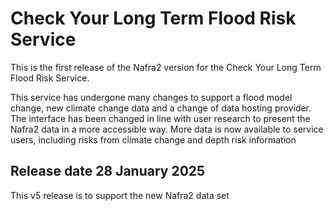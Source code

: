 # Check Your Long Term Flood Risk Service
 
This is the first release of the Nafra2 version for the Check Your Long Term Flood Risk Service.
 
This service has undergone many changes to support a flood model change, new climate change data and a change of data hosting provider.
The interface has been changed in line with user research to present the Nafra2 data in a more accessible way. More data is now available to service users, including risks from climate change and depth risk information
 
## Release date 28 January 2025
 
This v5 release is to support the new Nafra2 data set